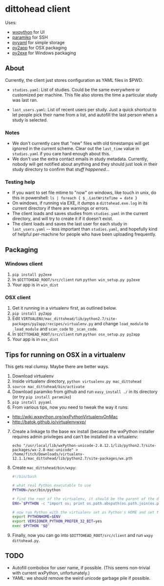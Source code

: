 # dittohead client

Uses:

- [wxpython](http://www.wxpython.org/) for UI
- [paramiko](https://github.com/paramiko/paramiko) for SSH
- [pyyaml](http://pyyaml.org/) for simple storage
- [py2app](https://pythonhosted.org/py2app/) for OSX packaging
- [py2exe](http://www.py2exe.org/) for Windows packaging

## About

Currently, the client just stores configuration as YAML files in $PWD.

- `studies.yaml`: List of studies. Could be the same everywhere or customized 
  per machine. This file also stores the time a particular study was last ran.
  
- `last_users.yaml`: List of recent users per study. Just a quick shortcut to let 
  people pick their name from a list, and autofill the last person when a 
  study is selected.

### Notes

- We don't currently care that "new" files with old timestamps will get ignored in the current scheme. Clear out the `last_time` value in `studies.yaml` if you care hard enough about this. 
- We don't use the extra contact emails in study metadata. Currently, nobody will get notified about anything and they should just look in their study directory to confirm that *stuff happened*...

### Testing help

- If you want to set file mtime to "now" on windows, like touch in unix, do this in powershell: `ls | foreach { $_.LastWriteTime = date }`
- On windows, if running via EXE, it dumps a `dittohead.exe.log` in its current directory if there are warnings or errors.
- The client loads and saves studies from `studies.yaml` in the current directory, and 
  will try to create it if it doesn't exist.
- The client loads and saves the last user for each study in `last_users.yaml` 
  -- less important than `studies.yaml`, and hopefully kind of helpful per-machine 
  for people who have been uploading frequently.


## Packaging

### Windows client

1. `pip install py2exe`
2. In `$DITTOHEAD_ROOT/src/client` run `python win_setup.py py2exe`
3. Your app is in `win_dist`

### OSX client

1. Get it running in a virtualenv first, as outlined below.
2. `pip install py2app`
3. Edit `VIRTUALENV/mac_dittohead/lib/python2.7/site-packages/py2app/recipes/virtualenv.py` 
   and change `load_module` to `_load_module` and `scan_code` to `_scan_code`.
4. In `$DITTOHEAD_ROOT/src/client` run `python osx_setup.py py2app`
5. Your app is in `osx_dist`

## Tips for running on OSX in a virtualenv

This gets real clumsy. Maybe there are better ways.

1. Download virtualenv
2. Inside virtualenv directory, `python virtualenv.py mac_dittohead`
3. `source mac_dittohead/bin/activate`
4. Download paramiko from github and run `easy_install ./` in its directory 
   (or try `pip install paramiko`)
5. `pip install pyyaml`
6. From various tips, now you need to tweak the way it runs:

  - http://wiki.wxpython.org/wxPythonVirtualenvOnMac
  - http://batok.github.io/virtualenvwxp/ 

7. Create a linkage to the base wx install (because the wxPython installer requires admin privileges and can't be installed in a virtualenv:

    ```
    echo "/usr/local/lib/wxPython-unicode-2.8.12.1/lib/python2.7/site-packages/wx-2.8-mac-unicode" >
    /home/fitch/Downloads/virtualenv-12.1.1/mac_dittohead/lib/python2.7/site-packages/wx.pth
    ```

8. Create `mac_dittohead/bin/wxpy`:

    ```bash
    #!/bin/bash

    # what real Python executable to use
    PYTHON=/usr/bin/python

    # find the root of the virtualenv, it should be the parent of the dir this script is in
    ENV=`$PYTHON -c "import os; print os.path.abspath(os.path.join(os.path.dirname(\"$0\"), '..'))"`

    # now run Python with the virtualenv set as Python's HOME and set to prefer 32 bit
    export PYTHONHOME=$ENV
    export VERSIONER_PYTHON_PREFER_32_BIT=yes
    exec $PYTHON "$@"
    ```

9. Finally, now you can go into `$DITTOHEAD_ROOT/src/client` and run `wxpy dittohead.py`.


## TODO

- Autofill combobox for user name, if possible. (This seems non-trivial with current wxPython, unfortunately.)
- YAML: we should remove the weird unicode garbage pile if possible.

